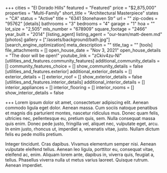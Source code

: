 +++
cities = "El Dorado Hills"
featured = "Featured"
price = "$2,875,000"
properties = "Multi-Family"
short_title = "Architectural Masterpiece"
states = "CA"
status = "Active"
title = "6341 Stonehaven Str"
url = ""
zip-codes = "95762"
[details]
bathrooms = "3"
bedrooms = "4"
garage = "1"
hoa = ""
lot_size = "2,505"
mls_number = "678909"
square_footage = "2466"
year_built = "2014"
[listing_agent]
listing_agent = "our-team/matt-deem.md"
[photos]
gallery = ["/assets/background/bath.jpg"]
[search_engine_optimization]
meta_description = ""
title_tag = ""
[tools]
file_attachments = []
open_house_date = "Nov 3, 2021"
open_house_details = "The door will be open!"
youtube_link = "zCkiv4zu-NI"
[utilities_and_features.community_features]
additional_community_details = []
community_features_choice = []
show_community_details = false
[utilities_and_features.exterior]
additional_exterior_details = []
exterior_details = []
exterior_roof = []
show_exterior_details = false
[utilities_and_features.interior_details]
additional_interior_details = []
interior_appliances = []
interior_flooring = []
interior_rooms = []
show_interior_details = false

+++
Lorem ipsum dolor sit amet, consectetuer adipiscing elit. Aenean commodo ligula eget dolor. Aenean massa. Cum sociis natoque penatibus et magnis dis parturient montes, nascetur ridiculus mus. Donec quam felis, ultricies nec, pellentesque eu, pretium quis, sem. Nulla consequat massa quis enim. Donec pede justo, fringilla vel, aliquet nec, vulputate eget, arcu. In enim justo, rhoncus ut, imperdiet a, venenatis vitae, justo. Nullam dictum felis eu pede mollis pretium.

Integer tincidunt. Cras dapibus. Vivamus elementum semper nisi. Aenean vulputate eleifend tellus. Aenean leo ligula, porttitor eu, consequat vitae, eleifend ac, enim. Aliquam lorem ante, dapibus in, viverra quis, feugiat a, tellus. Phasellus viverra nulla ut metus varius laoreet. Quisque rutrum. Aenean imperdiet.